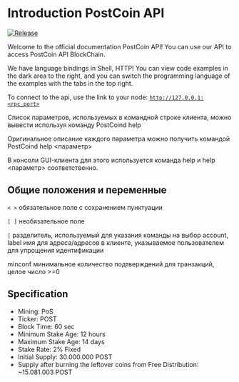 # Introduction PostCoin API

[![Release](https://img.shields.io/github/release/PostCoinCore/postcoin.svg)](https://github.com/PostCoinCore/postcoin/releases/latest)

Welcome to the official documentation PostCoin API! You can use our API to access PostCoin API BlockChain.

We have language bindings in Shell, HTTP! 
You can view code examples in the dark area to the right, 
and you can switch the programming language of the examples with the tabs in the top right.

To connect to the api, use the link to your node: <code>http://127.0.0.1:<rpc_port></code>

Список параметров, используемых в командной строке клиента, можно вывести используя команду PostCoind help

Оригинальное описание каждого параметра можно получить командой PostCoind help <параметр>

В консоли GUI-клиента для этого используется команда help и help <параметр> соответственно.

## Общие положения и переменные 
`< >` обязательное поле с сохранением пунктуации 

`[ ]` необязательное поле 

`|` разделитель, используемый для указания команды на выбор account, label имя для адреса/адресов в клиенте, указываемое пользователем для упрощения идентификации 

minconf минимальное количество подтверждений для транзакций, целое число >=0

## Specification

- Mining: PoS
- Ticker: POST
- Block Time: 60 sec
- Minimum Stake Age: 12 hours
- Maximum Stake Age: 14 days
- Stake Rate: 2% Fixed
- Initial Supply: 30.000.000 POST
- Supply after burning the leftover coins from Free Distribution: ~15.081.003 POST
